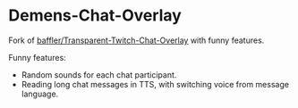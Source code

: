 # Demens-Chat-Overlay

Fork of [baffler/Transparent-Twitch-Chat-Overlay](baffler/Transparent-Twitch-Chat-Overlay) with funny features.

Funny features:
- Random sounds for each chat participant.
- Reading long chat messages in TTS, with switching voice from message language.